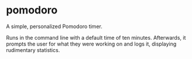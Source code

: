 # pomodoro
A simple, personalized Pomodoro timer.

Runs in the command line with a default time of ten minutes. Afterwards, it prompts the user for what they were working on and logs it, displaying rudimentary statistics.
